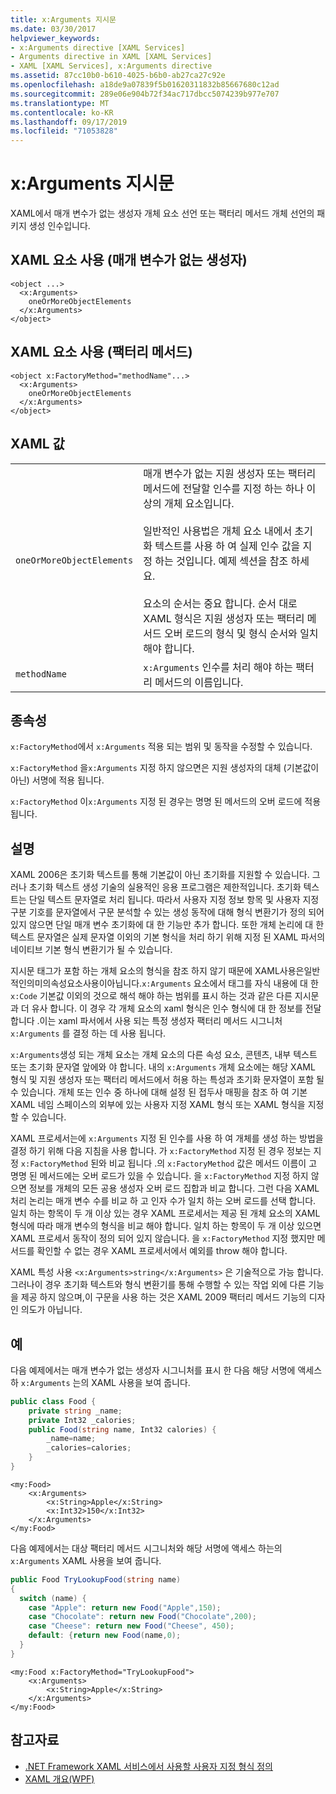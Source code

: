 ```yaml
---
title: x:Arguments 지시문
ms.date: 03/30/2017
helpviewer_keywords:
- x:Arguments directive [XAML Services]
- Arguments directive in XAML [XAML Services]
- XAML [XAML Services], x:Arguments directive
ms.assetid: 87cc10b0-b610-4025-b6b0-ab27ca27c92e
ms.openlocfilehash: a18de9a07839f5b01620311832b85667680c12ad
ms.sourcegitcommit: 289e06e904b72f34ac717dbcc5074239b977e707
ms.translationtype: MT
ms.contentlocale: ko-KR
ms.lasthandoff: 09/17/2019
ms.locfileid: "71053828"
---
```

# <a name="xarguments-directive"></a>x:Arguments 지시문
XAML에서 매개 변수가 없는 생성자 개체 요소 선언 또는 팩터리 메서드 개체 선언의 패키지 생성 인수입니다.  
  
## <a name="xaml-element-usage-nonparameterless-constructor"></a>XAML 요소 사용 (매개 변수가 없는 생성자)  
  
```xaml  
<object ...>  
  <x:Arguments>  
    oneOrMoreObjectElements  
  </x:Arguments>  
</object>  
```  
  
## <a name="xaml-element-usage-factory-method"></a>XAML 요소 사용 (팩터리 메서드)  
  
```xaml  
<object x:FactoryMethod="methodName"...>  
  <x:Arguments>  
    oneOrMoreObjectElements  
  </x:Arguments>  
</object>  
```  
  
## <a name="xaml-values"></a>XAML 값  
  
|||  
|-|-|  
|`oneOrMoreObjectElements`|매개 변수가 없는 지원 생성자 또는 팩터리 메서드에 전달할 인수를 지정 하는 하나 이상의 개체 요소입니다.<br /><br /> 일반적인 사용법은 개체 요소 내에서 초기화 텍스트를 사용 하 여 실제 인수 값을 지정 하는 것입니다. 예제 섹션을 참조 하세요.<br /><br /> 요소의 순서는 중요 합니다. 순서 대로 XAML 형식은 지원 생성자 또는 팩터리 메서드 오버 로드의 형식 및 형식 순서와 일치 해야 합니다.|  
|`methodName`|`x:Arguments` 인수를 처리 해야 하는 팩터리 메서드의 이름입니다.|  
  
## <a name="dependencies"></a>종속성  
 `x:FactoryMethod`에서 `x:Arguments` 적용 되는 범위 및 동작을 수정할 수 있습니다.  
  
 `x:FactoryMethod` 을`x:Arguments` 지정 하지 않으면은 지원 생성자의 대체 (기본값이 아닌) 서명에 적용 됩니다.  
  
 `x:FactoryMethod` 이`x:Arguments` 지정 된 경우는 명명 된 메서드의 오버 로드에 적용 됩니다.  
  
## <a name="remarks"></a>설명  
 XAML 2006은 초기화 텍스트를 통해 기본값이 아닌 초기화를 지원할 수 있습니다. 그러나 초기화 텍스트 생성 기술의 실용적인 응용 프로그램은 제한적입니다. 초기화 텍스트는 단일 텍스트 문자열로 처리 됩니다. 따라서 사용자 지정 정보 항목 및 사용자 지정 구분 기호를 문자열에서 구문 분석할 수 있는 생성 동작에 대해 형식 변환기가 정의 되어 있지 않으면 단일 매개 변수 초기화에 대 한 기능만 추가 합니다. 또한 개체 논리에 대 한 텍스트 문자열은 실제 문자열 이외의 기본 형식을 처리 하기 위해 지정 된 XAML 파서의 네이티브 기본 형식 변환기가 될 수 있습니다.  
  
 지시문 태그가 포함 하는 개체 요소의 형식을 참조 하지 않기 때문에 XAML사용은일반적인의미의속성요소사용이아닙니다.`x:Arguments` 요소에서 태그를 자식 내용에 대 한 `x:Code` 기본값 이외의 것으로 해석 해야 하는 범위를 표시 하는 것과 같은 다른 지시문과 더 유사 합니다. 이 경우 각 개체 요소의 xaml 형식은 인수 형식에 대 한 정보를 전달 합니다 .이는 xaml 파서에서 사용 되는 특정 생성자 팩터리 메서드 시그니처 `x:Arguments` 를 결정 하는 데 사용 됩니다.  
  
 `x:Arguments`생성 되는 개체 요소는 개체 요소의 다른 속성 요소, 콘텐츠, 내부 텍스트 또는 초기화 문자열 앞에와 야 합니다. 내의 `x:Arguments` 개체 요소에는 해당 XAML 형식 및 지원 생성자 또는 팩터리 메서드에서 허용 하는 특성과 초기화 문자열이 포함 될 수 있습니다. 개체 또는 인수 중 하나에 대해 설정 된 접두사 매핑을 참조 하 여 기본 XAML 네임 스페이스의 외부에 있는 사용자 지정 XAML 형식 또는 XAML 형식을 지정할 수 있습니다.  
  
 XAML 프로세서는에 `x:Arguments` 지정 된 인수를 사용 하 여 개체를 생성 하는 방법을 결정 하기 위해 다음 지침을 사용 합니다. 가 `x:FactoryMethod` 지정 된 경우 정보는 지정 `x:FactoryMethod` 된와 비교 됩니다 .의 `x:FactoryMethod` 값은 메서드 이름이 고 명명 된 메서드에는 오버 로드가 있을 수 있습니다. 을 `x:FactoryMethod` 지정 하지 않으면 정보를 개체의 모든 공용 생성자 오버 로드 집합과 비교 합니다. 그런 다음 XAML 처리 논리는 매개 변수 수를 비교 하 고 인자 수가 일치 하는 오버 로드를 선택 합니다. 일치 하는 항목이 두 개 이상 있는 경우 XAML 프로세서는 제공 된 개체 요소의 XAML 형식에 따라 매개 변수의 형식을 비교 해야 합니다. 일치 하는 항목이 두 개 이상 있으면 XAML 프로세서 동작이 정의 되어 있지 않습니다. 을 `x:FactoryMethod` 지정 했지만 메서드를 확인할 수 없는 경우 XAML 프로세서에서 예외를 throw 해야 합니다.  
  
 XAML 특성 사용 `<x:Arguments>string</x:Arguments>` 은 기술적으로 가능 합니다. 그러나이 경우 초기화 텍스트와 형식 변환기를 통해 수행할 수 있는 작업 외에 다른 기능을 제공 하지 않으며,이 구문을 사용 하는 것은 XAML 2009 팩터리 메서드 기능의 디자인 의도가 아닙니다.  
  
## <a name="examples"></a>예  
 다음 예제에서는 매개 변수가 없는 생성자 시그니처를 표시 한 다음 해당 서명에 액세스 하 `x:Arguments` 는의 XAML 사용을 보여 줍니다.  
  
```csharp  
public class Food {  
    private string _name;  
    private Int32 _calories;  
    public Food(string name, Int32 calories) {  
        _name=name;  
        _calories=calories;  
    }  
}  
```  
  
```xaml  
<my:Food>  
    <x:Arguments>  
        <x:String>Apple</x:String>  
        <x:Int32>150</x:Int32>  
    </x:Arguments>  
</my:Food>  
```  
  
 다음 예제에서는 대상 팩터리 메서드 시그니처와 해당 서명에 액세스 하는의 `x:Arguments` XAML 사용을 보여 줍니다.  
  
```csharp  
public Food TryLookupFood(string name)  
{  
  switch (name) {  
    case "Apple": return new Food("Apple",150);  
    case "Chocolate": return new Food("Chocolate",200);  
    case "Cheese": return new Food("Cheese", 450);  
    default: {return new Food(name,0);  
  }  
}  
```  
  
```xaml  
<my:Food x:FactoryMethod="TryLookupFood">  
    <x:Arguments>  
        <x:String>Apple</x:String>  
    </x:Arguments>  
</my:Food>  
```  
  
## <a name="see-also"></a>참고자료

- [.NET Framework XAML 서비스에서 사용할 사용자 지정 형식 정의](defining-custom-types-for-use-with-net-framework-xaml-services.md)
- [XAML 개요(WPF)](../wpf/advanced/xaml-overview-wpf.md)
